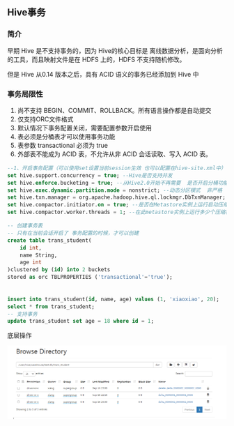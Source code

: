 ## Hive事务

### 简介

早期 Hive 是不支持事务的，因为 Hive的核心目标是 离线数据分析，是面向分析的工具，而且映射文件是在 HDFS 上的，HDFS 不支持随机修改。

但是 Hive 从0.14 版本之后，具有 ACID 语义的事务已经添加到 Hive 中



### 事务局限性

1. 尚不支持 BEGIN、COMMIT、ROLLBACK。所有语言操作都是自动提交
2. 仅支持ORC文件格式
3. 默认情况下事务配置关闭，需要配置参数开启使用
4. 表必须是分桶表才可以使用事务功能
5. 表参数 transactional 必须为 true
6. 外部表不能成为 ACID 表，不允许从非 ACID 会话读取、写入 ACID 表。



```sql
--1、开启事务配置（可以使用set设置当前session生效 也可以配置在hive-site.xml中）
set hive.support.concurrency = true; --Hive是否支持并发
set hive.enforce.bucketing = true; --从Hive2.0开始不再需要  是否开启分桶功能
set hive.exec.dynamic.partition.mode = nonstrict; --动态分区模式  非严格
set hive.txn.manager = org.apache.hadoop.hive.ql.lockmgr.DbTxnManager; --
set hive.compactor.initiator.on = true; --是否在Metastore实例上运行启动压缩合并
set hive.compactor.worker.threads = 1; --在此metastore实例上运行多少个压缩程序工作线程。
```



```sql
-- 创建事务表
-- 只有在当前会话开启了 事务配置的时候，才可以创建
create table trans_student(
    id int,
    name String,
    age int
)clustered by (id) into 2 buckets
stored as orc TBLPROPERTIES ('transactional'='true');


insert into trans_student(id, name, age) values (1, 'xiaoxiao', 20);
select * from trans_student;
-- 支持事务
update trans_student set age = 18 where id = 1;
```

 底层操作

![image-20230916230229553](images/8、事务性/image-20230916230229553.png)

